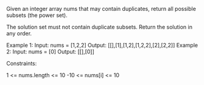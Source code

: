 Given an integer array nums that may contain duplicates, return all possible
subsets (the power set).

The solution set must not contain duplicate subsets. Return the solution in
any order.


Example 1:
Input: nums = [1,2,2]
Output: [[],[1],[1,2],[1,2,2],[2],[2,2]]
Example 2:
Input: nums = [0]
Output: [[],[0]]


Constraints:


1 <= nums.length <= 10
-10 <= nums[i] <= 10




